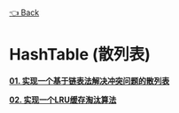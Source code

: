 [👈 Back](https://github.com/luvsunlight/algorithm)

# HashTable (散列表)

[**01. 实现一个基于链表法解决冲突问题的散列表**](https://github.com/luvsunlight/algorithm/tree/master/%E6%95%A3%E5%88%97%E8%A1%A8/linkedListHashTable.md)

[**02. 实现一个LRU缓存淘汰算法**](https://github.com/luvsunlight/algorithm/blob/master/%E9%93%BE%E8%A1%A8/LRU.md)